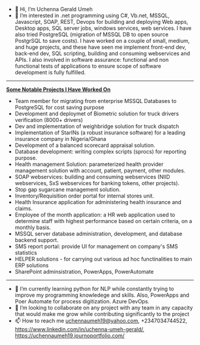 - 👋 Hi, I’m Uchenna Gerald Umeh
- 👀 I’m interested in .net programming using C#, Vb.net, MSSQL, Javascript, SOAP, REST, Devops for building and deploying Web apps, Desktop apps, SQL server jobs, windows services, web services. I have also tried PostgreSQL (migration of MSSQL DB to open source PostgrSQL to save costs). I have worked on a couple of small, medium, and huge projects, and these have seen me implement front-end dev, back-end dev, SQL scripting, building and consuming webservices and APIs. I also involved in software assurance: functional and non functional tests of applications to ensure scope of software development is fully fulfilled.

<hr>
<u><B>Some Notable Projects I Have Worked On</B></U><br>
<ul>
<li>Team member for migrating from enterprise MSSQL Databases to PostgreSQL for cost saving purpose<br></li>
<li>Development and deploymet of Biometric solution for truck drivers verification (8000+ drivers)<br></li>
<li>Dev and implementation of weighbridge solution for truck dispatch<br></li>
<li>Implementation of StarINs (a robust insurance software) for a leading insurance company in Nigeria/Ghana<br></li>
<li>Development of a balanced scorecard appraisal solution.<br></li>
<li>Database development: writing complex scripts (sprocs) for reporting purpose.<br></li>
<li>Health management Solution: parameterized health provider management solution with account, patient, payment, other modules.<br></li>
<li>SOAP webservices: building and consuming webservices (NIID webservices, SxS webservices for banking tokens, other projects).<br></li>
<li>Stop gap sugarcane management solution.<br></li>
<li>Inventory/Requisition order portal for internal stores unit.<br></li>
<li>Health Insurance application for administering health insurance and claims.<br></li>
<li>Employee of the month application: a HR web application used to determine staff with highest performance based on certain criteria, on a monthly basis.<br></li>
<li>MSSQL server database administration, development, and database backend support.<br></li>
<li>SMS report portal: provide UI for management on company's SMS statistics<br></li>
<li>HELPER solutions - for carrying out various ad hoc functinalities to main ERP  solutions<br></li>
<li>SharePoint adminsistration, PowerApps, PowerAutomate<br></li>

</ul>
<hr>


- 🌱 I’m currently learning python for NLP while constantly trying to improve my programming knowledege and skills. Also, PowerApps and Poer Automate for process digitization. Azure DevOps.
- 💞️ I’m looking to collaborate on any project with any team in any capacity that would make me grow while contributing significantly to the project
- 📫 How to reach me uchennaumeh19@yahoo.com, +2347034744522, https://www.linkedin.com/in/uchenna-umeh-gerald/, https://uchennaumeh19.journoportfolio.com/

<!---
uchennaumeh/uchennaumeh is a ✨ special ✨ repository because its `README.md` (this file) appears on your GitHub profile.
You can click the Preview link to take a look at your changes.
--->
